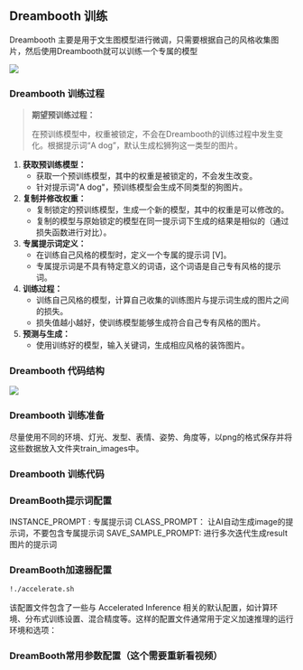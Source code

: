 
## Dreambooth 训练

Dreambooth  主要是用于文生图模型进行微调，只需要根据自己的风格收集图片，然后使用Dreambooth就可以训练一个专属的模型

![](https://zhaosi-1253759587.cos.ap-nanjing.myqcloud.com/files/obsidian/picture/20231228191329.png)

### Dreambooth 训练过程

> **期望预训练过程：**
> 
> 在预训练模型中，权重被锁定，不会在Dreambooth的训练过程中发生变化。根据提示词“A dog”，默认生成松狮狗这一类型的图片。

1. **获取预训练模型：**
    - 获取一个预训练模型，其中的权重是被锁定的，不会发生改变。
    - 针对提示词"A dog"，预训练模型会生成不同类型的狗图片。
2. **复制并修改权重：**
    - 复制锁定的预训练模型，生成一个新的模型，其中的权重是可以修改的。
    - 复制的模型与原始锁定的模型在同一提示词下生成的结果是相似的（通过损失函数进行对比）。
3. **专属提示词定义：**
    - 在训练自己风格的模型时，定义一个专属的提示词 [V]。
    - 专属提示词是不具有特定意义的词语，这个词语是自己专有风格的提示词。
4. **训练过程：**
    - 训练自己风格的模型，计算自己收集的训练图片与提示词生成的图片之间的损失。
    - 损失值越小越好，使训练模型能够生成符合自己专有风格的图片。
5. **预测与生成：**
    - 使用训练好的模型，输入关键词，生成相应风格的装饰图片。
### Dreambooth 代码结构
![](https://zhaosi-1253759587.cos.ap-nanjing.myqcloud.com/files/obsidian/picture/20231228200222.png)

### Dreambooth 训练准备

尽量使用不同的环境、灯光、发型、表情、姿势、角度等，以png的格式保存并将这些数据放入文件夹train_images中。

### Dreambooth 训练代码

### DreamBooth提示词配置

INSTANCE_PROMPT : 专属提示词
CLASS_PROMPT： 让AI自动生成image的提示词，不要包含专属提示词
SAVE_SAMPLE_PROMPT:  进行多次迭代生成result 图片的提示词

### DreamBooth加速器配置

```sh
!./accelerate.sh
```
该配置文件包含了一些与 Accelerated Inference 相关的默认配置，如计算环境、分布式训练设置、混合精度等。这样的配置文件通常用于定义加速推理的运行环境和选项：

### DreamBooth常用参数配置（这个需要重新看视频）
